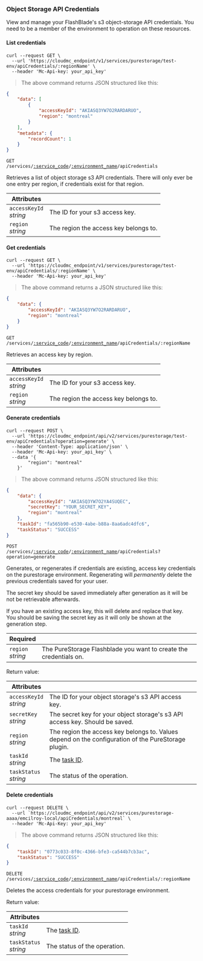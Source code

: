 ### Object Storage API Credentials

View and manage your FlashBlade's s3 object-storage API credentials. You need to be a member of the environment to operation on these resources.

<!-------------------- LIST CREDENTIALS -------------------->

#### List credentials

```shell
curl --request GET \
  --url 'https://cloudmc_endpoint/v1/services/purestorage/test-env/apiCredentials/:regionName' \
  --header 'Mc-Api-key: your_api_key'
```

> The above command returns JSON structured like this:

```json 
{
	"data": [
		{
			"accessKeyId": "AKIASQ3YW7O2RARDARUO",
			"region": "montreal"
		}
	],
	"metadata": {
		"recordCount": 1
	}
}
```

<code>GET /services/<a href="#administration-service-connections">:service_code</a>/<a href="#administration-environments">:environment_name</a>/apiCredentials</code>

Retrieves a list of object storage s3 API credentials. There will only ever be one entry per region, if credentials exist for that region. 

| Attributes                 | &nbsp;                                                                                                                      |
| -------------------------- | --------------------------------------------------------------------------------------------------------------------------- |
| `accessKeyId`<br/>_string_ | The ID for your s3 access key.                                                                                              |
| `region`<br/>_string_      | The region the access key belongs to.                                                  |

<!-------------------- GET CREDENTIALS -------------------->

#### Get credentials

```shell
curl --request GET \
  --url 'https://cloudmc_endpoint/v1/services/purestorage/test-env/apiCredentials/:regionName' \
  --header 'Mc-Api-key: your_api_key'
```

> The above command returns a JSON structured like this:

```json
{
	"data": {
		"accessKeyId": "AKIASQ3YW7O2RARDARUO",
		"region": "montreal"
	}
}
```

<code>GET /services/<a href="#administration-service-connections">:service_code</a>/<a href="#administration-environments">:environment_name</a>/apiCredentials/:regionName</code>

Retrieves an access key by region.

| Attributes                 | &nbsp;                                                                                                                      |
| -------------------------- | --------------------------------------------------------------------------------------------------------------------------- |
| `accessKeyId`<br/>_string_ | The ID for your s3 access key.                                                                                              |
| `region`<br/>_string_      | The region the access key belongs to.                                                     |



<!-------------------- GENERATE CREDENTIALS -------------------->

#### Generate credentials

```shell
curl --request POST \
  --url 'https://cloudmc_endpoint/api/v2/services/purestorage/test-env/apiCredentials?operation=generate' \
  --header 'Content-Type: application/json' \
  --header 'Mc-Api-key: your_api_key' \
  --data '{
		"region": "montreal"
	}'
```

> The above command returns JSON structured like this:

```json
{
	"data": {
		"accessKeyId": "AKIASQ3YW7O2YA4SUQEC",
		"secretKey": "YOUR_SECRET_KEY",
		"region": "montreal"
	},
	"taskId": "fa565b90-e530-4abe-b88a-8aa6adc4dfc6",
	"taskStatus": "SUCCESS"
}
```
<code>POST /services/<a href="#administration-service-connections">:service_code</a>/<a href="#administration-environments">:environment_name</a>/apiCredentials?operation=generate</code>

Generates, or regenerates if credentials are existing, access key credentials on the purestorage environment. Regenerating will *permanently* delete the previous credentials saved for your user. 

The secret key should be saved immediately after generation as it will be not be retrievable afterwards.

<aside class="warning">
If you have an existing access key, this will delete and replace that key.
</aside>

<aside class="notice">
You should be saving the secret key as it will only be shown at the generation step.
</aside>

| Required                   | &nbsp;                                              				 |
|----------------------------|-------------------------------------------------------------------|
| `region` <br/>*string*     | The PureStorage Flashblade you want to create the credentials on. |

Return value:

| Attributes                 | &nbsp;                                        |
|----------------------------|-----------------------------------------------|
| `accessKeyId`<br/>_string_ | The ID for your object storage's s3 API access key.                                         |
| `secretKey`<br/>_string_   | The secret key for your object storage's s3 API access key. Should be saved.                |
| `region`<br/>_string_      | The region the access key belongs to. Values depend on the configuration of the PureStorage plugin. |
| `taskId` <br/>*string*     | The [task ID](#tasks).                            |
| `taskStatus` <br/>*string* | The status of the operation.                                           | 

#### Delete credentials
```shell
curl --request DELETE \
  --url `https://cloudmc_endpoint/api/v2/services/purestorage-aaaa/emcilroy-local/apiCredentials/montreal` \
  --header 'Mc-Api-Key: your_api_key'
```

> The above command returns JSON structured like this:

```json
{
	"taskId": "0773c033-8f0c-4366-bfe3-ca544b7cb3ac",
	"taskStatus": "SUCCESS"
}
```

<code>DELETE /services/<a href="#administration-service-connections">:service_code</a>/<a href="#administration-environments">:environment_name</a>/apiCredentials/:regionName</code>

Deletes the access credentials for your purestorage environment.

Return value:

| Attributes                 | &nbsp;                                        |
|----------------------------|-----------------------------------------------|
| `taskId` <br/>*string*     | The [task ID](#tasks).   |
| `taskStatus` <br/>*string* | The status of the operation.                  | 